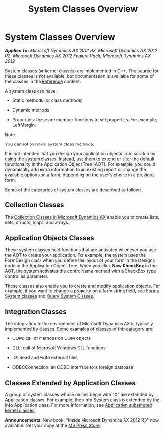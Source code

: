 ﻿---
title: System Classes Overview
TOCTitle: System Classes Overview
ms:assetid: ab1aeb92-5e49-434c-ac64-25f1fe375daf
ms:mtpsurl: https://msdn.microsoft.com/en-us/library/Aa853470(v=AX.60)
ms:contentKeyID: 35249604
ms.date: 05/18/2015
mtps_version: v=AX.60
---

# System Classes Overview 


_**Applies To:** Microsoft Dynamics AX 2012 R3, Microsoft Dynamics AX 2012 R2, Microsoft Dynamics AX 2012 Feature Pack, Microsoft Dynamics AX 2012_

System classes (or kernel classes) are implemented in C++. The source for these classes is not available, but documentation is available for some of the classes in the [Reference](https://msdn.microsoft.com/en-us/library/aa626373\(v=ax.60\)) content.

A system class can have:

  - Static methods (or class methods)

  - Dynamic methods

  - Properties: these are member functions to set properties. For example, LeftMargin.


> [!NOTE]
> <P>You cannot override system class methods.</P>



It is not intended that you design your application objects from scratch by using the system classes. Instead, use them to extend or alter the default functionality in the Application Object Tree (AOT). For example, you could dynamically add extra information to an existing report or change the available options on a form, depending on the user's choice in a previous form.

Some of the categories of system classes are described as follows.

## Collection Classes

The [Collection Classes in Microsoft Dynamics AX](collection-classes-in-microsoft-dynamics-ax.md) enable you to create lists, sets, structs, maps, and arrays.

## Application Objects Classes

These system classes hold functions that are activated whenever you use the AOT to create your application. For example, the system uses the FormDesign class when you define the layout of your form in the Designs node in the Application Object Tree. When you click **New CheckBox** in the AOT, the system activates the controlName method with a CheckBox type control as parameter.

These classes also enable you to create and modify application objects. For example, if you want to change a property on a form string field, see [Forms System classes](form-classes.md) and [Query System Classes](query-object-model.md).

## Integration Classes

The integration to the environment of Microsoft Dynamics AX is typically implemented by classes. Some examples of classes of this category are:

  - COM: call of methods on COM objects

  - DLL: call of Microsoft Windows DLL functions

  - IO: Read and write external files

  - ODBCConnection: an ODBC interface to a foreign database

## Classes Extended by Application Classes

A group of system classes whose names begin with "X" are extended by Application classes. For example, the xInfo System class is extended by the Info Application class. For more information, see [Application substituted kernel classes](substitute-application-classes-for-system-classes.md).

  
**Announcements:** New book: "Inside Microsoft Dynamics AX 2012 R3" now available. Get your copy at the [MS Press Store](https://www.microsoftpressstore.com/store/inside-microsoft-dynamics-ax-2012-r3-9780735685109).

